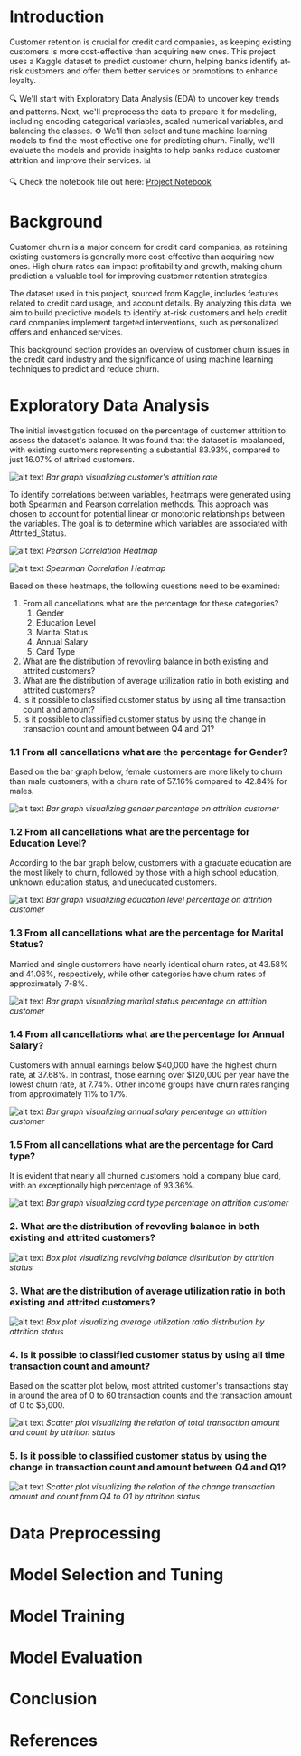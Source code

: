 # Introduction
Customer retention is crucial for credit card companies, as keeping existing customers is more cost-effective than acquiring new ones. This project uses a Kaggle dataset to predict customer churn, helping banks identify at-risk customers and offer them better services or promotions to enhance loyalty.

🔍 We'll start with Exploratory Data Analysis (EDA) to uncover key trends and patterns. Next, we'll preprocess the data to prepare it for modeling, including encoding categorical variables, scaled numerical variables, and balancing the classes. ⚙️ We'll then select and tune machine learning models to find the most effective one for predicting churn. Finally, we'll evaluate the models and provide insights to help banks reduce customer attrition and improve their services. 📊

🔍 Check the notebook file out here: [Project Notebook](/project.ipynb)
# Background
Customer churn is a major concern for credit card companies, as retaining existing customers is generally more cost-effective than acquiring new ones. High churn rates can impact profitability and growth, making churn prediction a valuable tool for improving customer retention strategies.

The dataset used in this project, sourced from Kaggle, includes features related to credit card usage, and account details. By analyzing this data, we aim to build predictive models to identify at-risk customers and help credit card companies implement targeted interventions, such as personalized offers and enhanced services.

This background section provides an overview of customer churn issues in the credit card industry and the significance of using machine learning techniques to predict and reduce churn.
# Exploratory Data Analysis
The initial investigation focused on the percentage of customer attrition to assess the dataset's balance. It was found that the dataset is imbalanced, with existing customers representing a substantial 83.93%, compared to just 16.07% of attrited customers.

![alt text](asset/attrition_percentage.png)
_Bar graph visualizing customer's attrition rate_

To identify correlations between variables, heatmaps were generated using both Spearman and Pearson correlation methods. This approach was chosen to account for potential linear or monotonic relationships between the variables. The goal is to determine which variables are associated with Attrited_Status.

![alt text](asset/pearson_heatmap.png)
_Pearson Correlation Heatmap_

![alt text](asset/spearman_heatmap.png)
_Spearman Correlation Heatmap_

Based on these heatmaps, the following questions need to be examined:
1. From all cancellations what are the percentage for these categories?
   1. Gender
   2. Education Level
   3. Marital Status
   4. Annual Salary
   5. Card Type
2. What are the distribution of revovling balance in both existing and attrited customers?
3. What are the distribution of average utilization ratio in both existing and attrited customers?
4. Is it possible to classified customer status by using all time transaction count and amount?
5. Is it possible to classified customer status by using the change in transaction count and amount between Q4 and Q1?

### **1.1 From all cancellations what are the percentage for Gender?**
Based on the bar graph below, female customers are more likely to churn than male customers, with a churn rate of 57.16% compared to 42.84% for males.

![alt text](asset/gender_percentage.png)
_Bar graph visualizing gender percentage on attrition customer_

### **1.2 From all cancellations what are the percentage for Education Level?**
According to the bar graph below, customers with a graduate education are the most likely to churn, followed by those with a high school education, unknown education status, and uneducated customers.

![alt text](asset/education_percentage.png)
_Bar graph visualizing education level percentage on attrition customer_

### **1.3 From all cancellations what are the percentage for Marital Status?**
Married and single customers have nearly identical churn rates, at 43.58% and 41.06%, respectively, while other categories have churn rates of approximately 7-8%.

![alt text](asset/marital_percentage.png)
_Bar graph visualizing marital status percentage on attrition customer_

### **1.4 From all cancellations what are the percentage for Annual Salary?**
Customers with annual earnings below $40,000 have the highest churn rate, at 37.68%. In contrast, those earning over $120,000 per year have the lowest churn rate, at 7.74%. Other income groups have churn rates ranging from approximately 11% to 17%.

![alt text](asset/salaray_percentage.png)
_Bar graph visualizing annual salary percentage on attrition customer_

### **1.5 From all cancellations what are the percentage for Card type?**
It is evident that nearly all churned customers hold a company blue card, with an exceptionally high percentage of 93.36%.

![alt text](asset/cardtype_percentage.png)
_Bar graph visualizing card type percentage on attrition customer_

### **2. What are the distribution of revovling balance in both existing and attrited customers?**

![alt text](asset/rev_box.png)
_Box plot visualizing revolving balance distribution by attrition status_

### **3. What are the distribution of average utilization ratio in both existing and attrited customers?**

![alt text](asset/uti_box.png)
_Box plot visualizing average utilization ratio distribution by attrition status_
### **4. Is it possible to classified customer status by using all time transaction count and amount?**
Based on the scatter plot below, most attrited customer's transactions stay in around the area of 0 to 60 transaction counts and the transaction amount of 0 to $5,000.

![alt text](asset/total_amt_ct_scat.png)
_Scatter plot visualizing the relation of total transaction amount and count by attrition status_


### **5. Is it possible to classified customer status by using the change in transaction count and amount between Q4 and Q1?**


![alt text](asset/q4q1_amt_ct_scat.png)
_Scatter plot visualizing the relation of the change transaction amount and count from Q4 to Q1 by attrition status_
# Data Preprocessing
# Model Selection and Tuning
# Model Training
# Model Evaluation
# Conclusion
# References